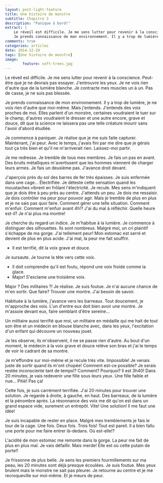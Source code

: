 ```yaml
---
layout: post-light-feature
title: Une histoire de monstre
subtitle: Chapitre 3
description: "Panique à bord!"
extract: |
    Le réveil est difficile. Je me sens lutter pour revenir à la conscience. Peut-être que je ne devrais pas essayer. J'entrouvre les yeux. Je ne vois rien d'autre que de la lumière blanche. Je contracte mes muscles un à un. Pas de casse, je ne suis pas blessée.
    Je prends connaissance de mon environnement. Il y a trop de lumière, je ne vois rien d'autre que moi-même. Mais j'entends. J'entends des voix proches de moi. Elles parlent d'un monstre, certaines voudraient le tuer sur le champ, d'autres voudraient le dresser et une autre encore, grave et douce, dit que la science ne laissera pas une telle créature mourir sans l'avoir d'abord étudiée...
comments: true
categories: articles
date: 2014-12-29
tags: [Une histoire de monstre]
image: 
        feature: soft-trees.jpg
---
```

Le réveil est difficile. Je me sens lutter pour revenir à la conscience. Peut-être que je ne devrais pas essayer. J'entrouvre les yeux. Je ne vois rien d'autre que de la lumière blanche. Je contracte mes muscles un à un. Pas de casse, je ne suis pas blessée.

Je prends connaissance de mon environnement. Il y a trop de lumière, je ne vois rien d'autre que moi-même. Mais j'entends. J'entends des voix proches de moi. Elles parlent d'un monstre, certaines voudraient le tuer sur le champ, d'autres voudraient le dresser et une autre encore, grave et douce, dit que la science ne laissera pas une telle créature mourir sans l'avoir d'abord étudiée.

Je commence à paniquer. Je réalise que je me suis faite capturer. Maintenant, j'ai peur. Avec le temps, j'avais fini par me dire que je gérais tout ça très bien et qu'il ne m'arriverait rien. Laissez-moi partir.

Je me redresse. Je tremble de tous mes membres. Je fais un pas en avant. Des bruits métalliques m'avertissent que les hommes viennent de charger leurs armes. Je fais un deuxième pas. J'avance droit devant.

J'aperçois près du sol des barres de fer très épaisses. Je suis enfermée dans une cage... Électrifiée. Je déteste cette sensation quand les moustaches vibrent en frôlant l'électricité. Je recule. Mes sens m'indiquent que je dois être à peu près au centre. J'attends un peu. Je dois me ressaisir. Je dois contrôler ma peur pour pouvoir agir.
Mais je tremble de plus en plus et je ne sais pas quoi faire. Comment gérer une telle situation. Comment m'enfuir. Comment m'enfuir avant 4h!? J'ai du mal à réfléchir. Quelle heure est-il? Je n'ai plus ma montre!

Je cherche du regard un indice. Je m'habitue à la lumière. Je commence à distinguer des silhouettes. Ils sont nombreux. Malgré moi, un cri plaintif s'échappe de ma gorge. J'ai tellement peur! Mon estomac est serré et devient de plus en plus acide. J'ai mal, la peur me fait souffrir.

- Il est terrifié, dit la voix grave et douce.

Je sursaute. Je tourne la tête vers cette voix.

- Il doit comprendre qu'il est foutu, répond une voix froide comme la glace.
- Major! S'exclame une troisième voix.

Major ? Des militaires ?! Je réalise. Je suis foutue. Je n'ai aucune chance de m'en sortir. Que faire? Trouver une montre. J'ai besoin de savoir.

Habituée à la lumière, j'avance vers les barreaux. Tout doucement, je m'approche des voix. L'un d'entre eux doit bien avoir une montre. Je m'assoie devant eux, faire semblant d'être sereine...

Un militaire aussi terrifié que moi, un militaire en médaille qui me hait de tout son être et un médecin en blouse blanche avec, dans les yeux, l'excitation d'un enfant qui découvre un nouveau jouet.

Je les observe, ils m'observent, il ne se passe rien d'autre. Au bout d'un moment, le médecin à la voix grave et douce relève son bras et j'ai le temps de voir le cadrant de sa montre.

Je m'effondre sur moi-même et je recule très vite. Impossible! Je venais juste de sortir quand ils m'ont chopée! Comment est-ce possible? Je serais restée inconsciente tant de temps!? Comment? Pourquoi? Il est 3h40! Dans 20 minutes, je vais redevenir une fille sous leurs yeux. Une fille faible et nue... Pitié! Pas ça!

Cette fois, je suis carrément terrifiée. J'ai 20 minutes pour trouver une solution. Je regarde à droite, à gauche, en haut. Des barreaux, de la lumière et la pénombre après. La résonnance des voix me dit qu'on est dans un grand espace vide, surement un entrepôt. Vite! Une solution! Il me faut une idée! 

Je suis incapable de rester en place. Malgré mes tremblements je fais le tour de la cage. Une fois. Deux fois. Trois fois! Tout est pareil. Il a bien fallu une porte pour me faire entrer là-dedans. Où est-elle!? 

L'acidité de mon estomac me remonte dans la gorge. La peur me fait de plus en plus mal. Je vais défaillir. Mais merde! Elle est où cette putain de porte!!

Je frissonne de plus belle. Je sens les premiers fourmillements sur ma peau, les 20 minutes sont déjà presque écoulées. Je suis foutue. Mes yeux brulent mais le monstre ne sait pas pleurer. Je retourne au centre et je me recroqueville sur moi-même. Et je meurs de peur.
